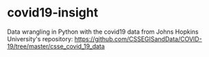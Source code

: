 # covid19-insight
Data wrangling in Python with the covid19 data from Johns Hopkins University's repository: https://github.com/CSSEGISandData/COVID-19/tree/master/csse_covid_19_data

